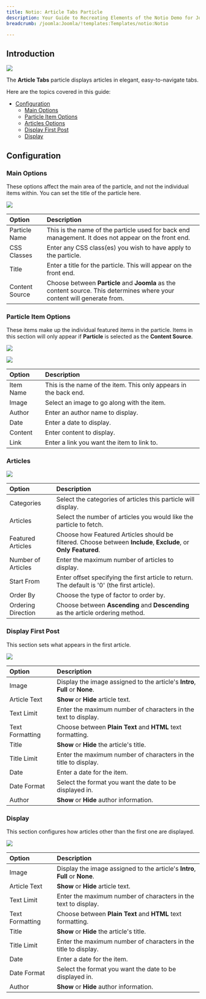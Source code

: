 ```yaml
---
title: Notio: Article Tabs Particle
description: Your Guide to Recreating Elements of the Notio Demo for Joomla
breadcrumb: /joomla:Joomla/!templates:Templates/notio:Notio

---
```


## Introduction

![](assets/particle_articletabs1.jpeg)

The **Article Tabs** particle displays articles in elegant, easy-to-navigate tabs.

Here are the topics covered in this guide:

* [Configuration](#configuration)
    - [Main Options](#main-options)
    - [Particle Item Options](#particle-item-options)
    - [Articles Options](#articles-options)
    - [Display First Post](#display-first-post)
    - [Display](#display)

## Configuration

### Main Options 

These options affect the main area of the particle, and not the individual items within. You can set the title of the particle here.

![](assets/particle_articletabs2.jpeg)

| Option         | Description                                                                                                              |
| :-----         | :-----                                                                                                                   |
| Particle Name  | This is the name of the particle used for back end management. It does not appear on the front end.                      |
| CSS Classes    | Enter any CSS class(es) you wish to have apply to the particle.                                                          |
| Title          | Enter a title for the particle. This will appear on the front end.                                                       |
| Content Source | Choose between **Particle** and **Joomla** as the content source. This determines where your content will generate from. |

### Particle Item Options

These items make up the individual featured items in the particle. Items in this section will only appear if **Particle** is selected as the **Content Source**.

![](assets/particle_articletabs3.jpeg)

![](assets/particle_articletabs4.jpeg)

| Option    | Description                                                      |
| :-----    | :-----                                                           |
| Item Name | This is the name of the item. This only appears in the back end. |
| Image     | Select an image to go along with the item.                       |
| Author    | Enter an author name to display.                                 |
| Date      | Enter a date to display.                                         |
| Content   | Enter content to display.                                        |
| Link      | Enter a link you want the item to link to.                       |

### Articles

![](assets/particle_articletabs5.jpeg)

| Option             | Description                                                                                                     |
| :-----             | :-----                                                                                                          |
| Categories         | Select the categories of articles this particle will display.                                                   |
| Articles           | Select the number of articles you would like the particle to fetch.                                             |
| Featured Articles  | Choose how Featured Articles should be filtered. Choose between **Include**, **Exclude**, or **Only Featured**. |
| Number of Articles | Enter the maximum number of articles to display.                                                                |
| Start From         | Enter offset specifying the first article to return. The default is '0' (the first article).                    |
| Order By           | Choose the type of factor to order by.                                                                          |
| Ordering Direction | Choose between **Ascending** and **Descending** as the article ordering method.                                 |

### Display First Post

This section sets what appears in the first article.

![](assets/particle_articletabs6.jpeg)

| Option          | Description                                                                  |
| :-----          | :-----                                                                       |
| Image           | Display the image assigned to the article's **Intro**, **Full** or **None**. |
| Article Text    | **Show** or **Hide** article text.                                           |
| Text Limit      | Enter the maximum number of characters in the text to display.               |
| Text Formatting | Choose between **Plain Text** and **HTML** text formatting.                  |
| Title           | **Show** or **Hide** the article's title.                                    |
| Title Limit     | Enter the maximum number of characters in the title to display.              |
| Date            | Enter a date for the item.                                                   |
| Date Format     | Select the format you want the date to be displayed in.                      |
| Author          | **Show** or **Hide** author information.                                     |

### Display

This section configures how articles other than the first one are displayed.

![](assets/particle_articletabs7.jpeg)

| Option          | Description                                                                  |
| :-----          | :-----                                                                       |
| Image           | Display the image assigned to the article's **Intro**, **Full** or **None**. |
| Article Text    | **Show** or **Hide** article text.                                           |
| Text Limit      | Enter the maximum number of characters in the text to display.               |
| Text Formatting | Choose between **Plain Text** and **HTML** text formatting.                  |
| Title           | **Show** or **Hide** the article's title.                                    |
| Title Limit     | Enter the maximum number of characters in the title to display.              |
| Date            | Enter a date for the item.                                                   |
| Date Format     | Select the format you want the date to be displayed in.                      |
| Author          | **Show** or **Hide** author information.                                     |